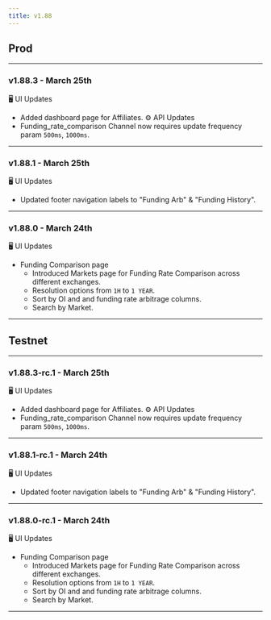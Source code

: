 ```yaml
---
title: v1.88
---
```

## Prod
---
### v1.88.3 - March 25th
🖥️  UI Updates
* Added dashboard page for Affiliates.
⚙️ API Updates
* Funding_rate_comparison Channel now requires update frequency param `500ms`, `1000ms`.
---
### v1.88.1 - March 25th
🖥️  UI Updates
* Updated footer navigation labels to "Funding Arb" & "Funding History".
---
### v1.88.0 - March 24th
🖥️  UI Updates
* Funding Comparison page
  * Introduced Markets page for Funding Rate Comparison across different exchanges.
  * Resolution options from `1H` to `1 YEAR`.
  * Sort by OI and and funding rate arbitrage columns.
  * Search by Market.
---

## Testnet
---
### v1.88.3-rc.1 - March 25th
🖥️  UI Updates
* Added dashboard page for Affiliates.
⚙️ API Updates
* Funding_rate_comparison Channel now requires update frequency param `500ms`, `1000ms`.
---
### v1.88.1-rc.1 - March 24th
🖥️  UI Updates
* Updated footer navigation labels to "Funding Arb" & "Funding History".
---
### v1.88.0-rc.1 - March 24th
🖥️  UI Updates
* Funding Comparison page
  * Introduced Markets page for Funding Rate Comparison across different exchanges.
  * Resolution options from `1H` to `1 YEAR`.
  * Sort by OI and and funding rate arbitrage columns.
  * Search by Market.
---
